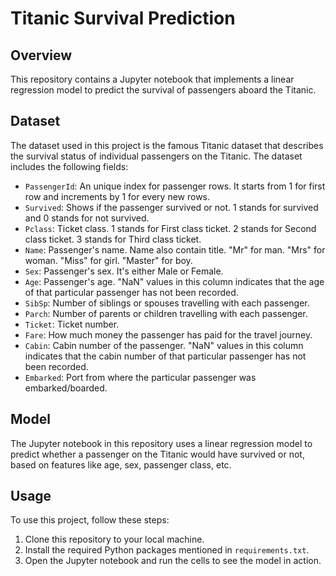 # Titanic Survival Prediction

## Overview
This repository contains a Jupyter notebook that implements a linear regression model to predict the survival of passengers aboard the Titanic.

## Dataset
The dataset used in this project is the famous Titanic dataset that describes the survival status of individual passengers on the Titanic. The dataset includes the following fields:

- `PassengerId`: An unique index for passenger rows. It starts from 1 for first row and increments by 1 for every new rows.
- `Survived`: Shows if the passenger survived or not. 1 stands for survived and 0 stands for not survived.
- `Pclass`: Ticket class. 1 stands for First class ticket. 2 stands for Second class ticket. 3 stands for Third class ticket.
- `Name`: Passenger's name. Name also contain title. "Mr" for man. "Mrs" for woman. "Miss" for girl. "Master" for boy.
- `Sex`: Passenger's sex. It's either Male or Female.
- `Age`: Passenger's age. "NaN" values in this column indicates that the age of that particular passenger has not been recorded.
- `SibSp`: Number of siblings or spouses travelling with each passenger.
- `Parch`: Number of parents or children travelling with each passenger.
- `Ticket`: Ticket number.
- `Fare`: How much money the passenger has paid for the travel journey.
- `Cabin`: Cabin number of the passenger. "NaN" values in this column indicates that the cabin number of that particular passenger has not been recorded.
- `Embarked`: Port from where the particular passenger was embarked/boarded.

## Model
The Jupyter notebook in this repository uses a linear regression model to predict whether a passenger on the Titanic would have survived or not, based on features like age, sex, passenger class, etc.

## Usage
To use this project, follow these steps:
1. Clone this repository to your local machine.
2. Install the required Python packages mentioned in `requirements.txt`.
3. Open the Jupyter notebook and run the cells to see the model in action.

